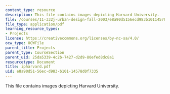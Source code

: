 ```yaml
---
content_type: resource
description: This file contains images depicting Harvard University.
file: /courses/11-332j-urban-design-fall-2003/e8a90d5156ecd983b10114578d0f7335_ipharvard.pdf
file_type: application/pdf
learning_resource_types:
- Projects
license: https://creativecommons.org/licenses/by-nc-sa/4.0/
ocw_type: OCWFile
parent_title: Projects
parent_type: CourseSection
parent_uid: 25da5339-4c2b-7427-d2d9-80efed8dc8a1
resourcetype: Document
title: ipharvard.pdf
uid: e8a90d51-56ec-d983-b101-14578d0f7335
---
```

This file contains images depicting Harvard University.